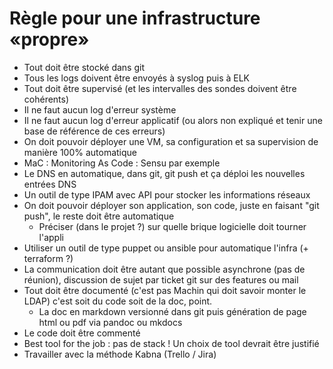 # Règle pour une infrastructure «propre»

* Tout doit être stocké dans git
* Tous les logs doivent être envoyés à syslog puis à ELK
* Tout doit être supervisé (et les intervalles des sondes doivent être cohérents)
* Il ne faut aucun log d'erreur système 
* Il ne faut aucun log d'erreur applicatif (ou alors non expliqué et tenir une base de référence de ces erreurs)
* On doit pouvoir déployer une VM, sa configuration et sa supervision de manière 100% automatique
* MaC : Monitoring As Code : Sensu par exemple
* Le DNS en automatique, dans git, git push et ça déploi les nouvelles entrées DNS
* Un outil de type IPAM avec API pour stocker les informations réseaux
* On doit pouvoir déployer son application, son code, juste en faisant "git push", le reste doit être automatique
  * Préciser (dans le projet ?) sur quelle brique logicielle doit tourner l'appli
* Utiliser un outil de type puppet ou ansible pour automatique l'infra (+ terraform ?)
* La communication doit être autant que possible asynchrone (pas de réunion), discussion de sujet par ticket git sur des features ou mail
* Tout doit être documenté (c'est pas Machin qui doit savoir monter le LDAP) c'est soit du code soit de la doc, point.
  * La doc en markdown versionné dans git puis génération de page html ou pdf via pandoc ou mkdocs
* Le code doit être commenté
* Best tool for the job : pas de stack ! Un choix de tool devrait être justifié
* Travailler avec la méthode Kabna (Trello / Jira)
